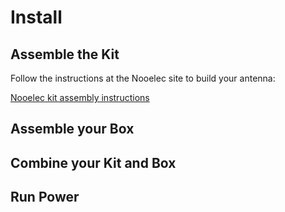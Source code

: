 # Install

## Assemble the Kit

Follow the instructions at the Nooelec site to build your antenna:

[Nooelec kit assembly instructions](https://support.nooelec.com/hc/en-us/articles/360058812593-Nooelec-GOES-Weather-Satellite-RTL-SDR-Bundle)

## Assemble your Box

## Combine your Kit and Box

## Run Power

